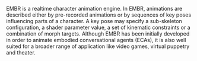 EMBR is a realtime character animation engine. In EMBR, animations are described either by pre-recorded animations or by sequences of key poses influencing parts of a character. A key pose may specify a sub-skeleton configuration, a shader parameter value, a set of kinematic constraints or a combination of morph targets.
Although EMBR has been initially developed in order to animate embodied conversational agents (ECAs), it is also well suited for a broader range of application like video games, virtual puppetry and theater.